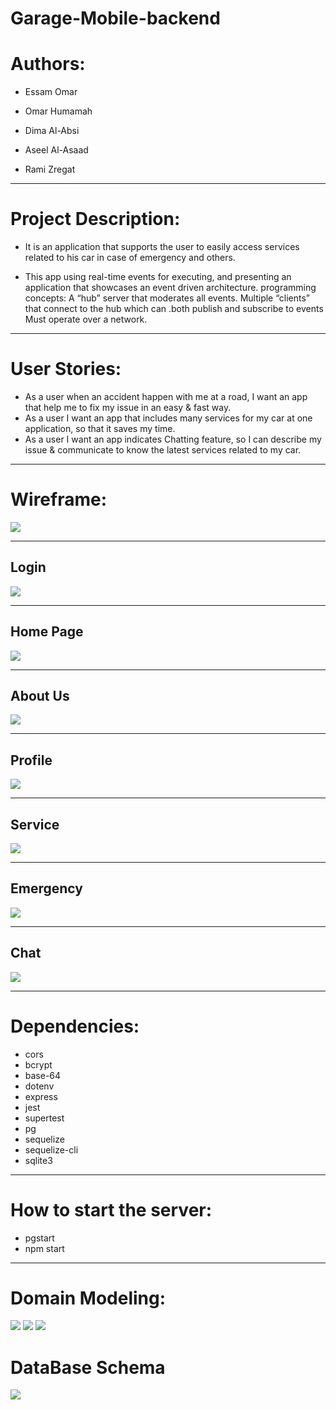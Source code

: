# Garage-Mobile-backend

# Authors:
- Essam Omar

- Omar Humamah

- Dima Al-Absi

- Aseel Al-Asaad

- Rami Zregat

---

# Project Description:
- It is an application that supports the user to easily access services related to his car in case of emergency and others.

- This app using real-time events for executing, and presenting an application that showcases an event driven architecture. programming concepts:
 A “hub” server that moderates all events.
 Multiple “clients” that connect to the hub which can .both publish and subscribe to events
 Must operate over a network.

---
# User Stories: 
- As a user when an accident happen with me at a road, I want an app that help me to fix my issue in an easy & fast way.
- As a user I want an app that includes many services for my car at one application, so that it saves my time.
- As a user I want an app indicates Chatting feature, so I can describe my issue & communicate to know the latest services related to my car.

---


# Wireframe:
![](./assets/Wireframe.png)

---

## Login


![](./assets/Login.png)

---

## Home Page

![](./assets/Homepage.png)

---
## About Us

![](./assets/AboutUs.png)

---
## Profile

![](./assets/Profile.png)

---
## Service

![](./assets/Service.png)

---
## Emergency

![](./assets/Emergency.png)

---
## Chat

![](./assets/Chat.png)

---

# Dependencies:  

- cors
- bcrypt
- base-64
- dotenv
- express
- jest
- supertest
- pg
- sequelize
- sequelize-cli
- sqlite3

---

# How to start the server:  
- pgstart
- npm start

---

# Domain Modeling:

![](./assets/uml-1.png)
![](./assets/uml-2.png)
![](./assets/uml-3.jpg)


# DataBase Schema 

![](./assets/DataBaseSchema.PNG)
